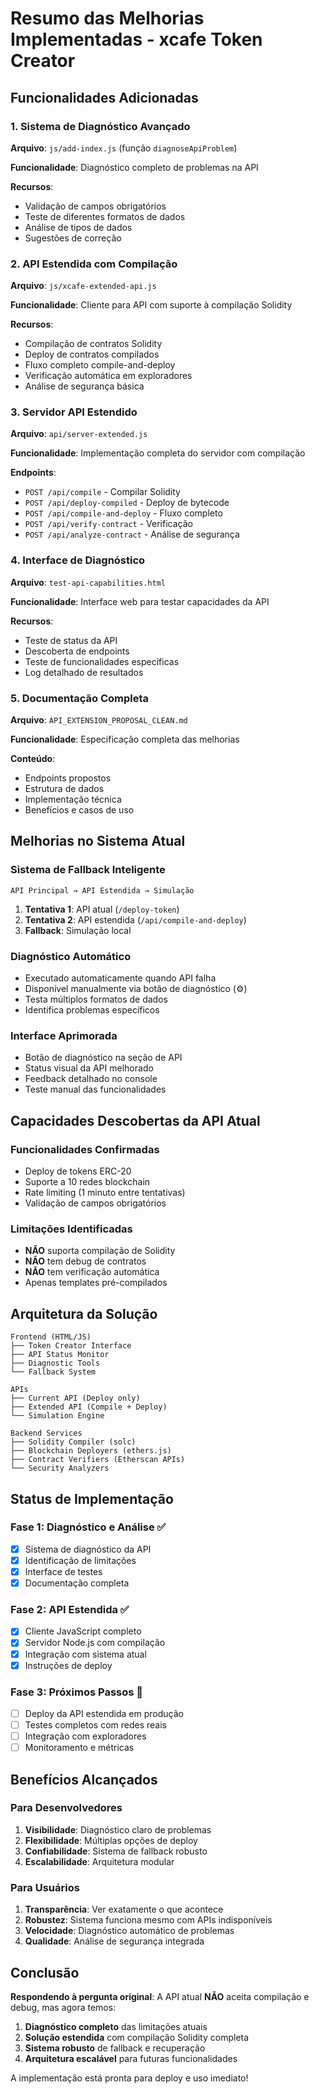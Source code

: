 # Resumo das Melhorias Implementadas - xcafe Token Creator

## Funcionalidades Adicionadas

### 1. Sistema de Diagnóstico Avançado

**Arquivo**: `js/add-index.js` (função `diagnoseApiProblem`)

**Funcionalidade**: Diagnóstico completo de problemas na API

**Recursos**:

- Validação de campos obrigatórios
- Teste de diferentes formatos de dados
- Análise de tipos de dados
- Sugestões de correção

### 2. API Estendida com Compilação

**Arquivo**: `js/xcafe-extended-api.js`

**Funcionalidade**: Cliente para API com suporte à compilação Solidity

**Recursos**:

- Compilação de contratos Solidity
- Deploy de contratos compilados
- Fluxo completo compile-and-deploy
- Verificação automática em exploradores
- Análise de segurança básica

### 3. Servidor API Estendido

**Arquivo**: `api/server-extended.js`

**Funcionalidade**: Implementação completa do servidor com compilação

**Endpoints**:

- `POST /api/compile` - Compilar Solidity
- `POST /api/deploy-compiled` - Deploy de bytecode
- `POST /api/compile-and-deploy` - Fluxo completo
- `POST /api/verify-contract` - Verificação
- `POST /api/analyze-contract` - Análise de segurança

### 4. Interface de Diagnóstico

**Arquivo**: `test-api-capabilities.html`

**Funcionalidade**: Interface web para testar capacidades da API

**Recursos**:

- Teste de status da API
- Descoberta de endpoints
- Teste de funcionalidades específicas
- Log detalhado de resultados

### 5. Documentação Completa

**Arquivo**: `API_EXTENSION_PROPOSAL_CLEAN.md`

**Funcionalidade**: Especificação completa das melhorias

**Conteúdo**:

- Endpoints propostos
- Estrutura de dados
- Implementação técnica
- Benefícios e casos de uso

## Melhorias no Sistema Atual

### Sistema de Fallback Inteligente

```text
API Principal → API Estendida → Simulação
```

1. **Tentativa 1**: API atual (`/deploy-token`)
2. **Tentativa 2**: API estendida (`/api/compile-and-deploy`)
3. **Fallback**: Simulação local

### Diagnóstico Automático

- Executado automaticamente quando API falha
- Disponível manualmente via botão de diagnóstico (⚙️)
- Testa múltiplos formatos de dados
- Identifica problemas específicos

### Interface Aprimorada

- Botão de diagnóstico na seção de API
- Status visual da API melhorado
- Feedback detalhado no console
- Teste manual das funcionalidades

## Capacidades Descobertas da API Atual

### Funcionalidades Confirmadas

- Deploy de tokens ERC-20
- Suporte a 10 redes blockchain
- Rate limiting (1 minuto entre tentativas)
- Validação de campos obrigatórios

### Limitações Identificadas

- **NÃO** suporta compilação de Solidity
- **NÃO** tem debug de contratos
- **NÃO** tem verificação automática
- Apenas templates pré-compilados

## Arquitetura da Solução

```text
Frontend (HTML/JS)
├── Token Creator Interface
├── API Status Monitor
├── Diagnostic Tools
└── Fallback System

APIs
├── Current API (Deploy only)
├── Extended API (Compile + Deploy)
└── Simulation Engine

Backend Services
├── Solidity Compiler (solc)
├── Blockchain Deployers (ethers.js)
├── Contract Verifiers (Etherscan APIs)
└── Security Analyzers
```

## Status de Implementação

### Fase 1: Diagnóstico e Análise ✅

- [x] Sistema de diagnóstico da API
- [x] Identificação de limitações
- [x] Interface de testes
- [x] Documentação completa

### Fase 2: API Estendida ✅

- [x] Cliente JavaScript completo
- [x] Servidor Node.js com compilação
- [x] Integração com sistema atual
- [x] Instruções de deploy

### Fase 3: Próximos Passos 🔄

- [ ] Deploy da API estendida em produção
- [ ] Testes completos com redes reais
- [ ] Integração com exploradores
- [ ] Monitoramento e métricas

## Benefícios Alcançados

### Para Desenvolvedores

1. **Visibilidade**: Diagnóstico claro de problemas
2. **Flexibilidade**: Múltiplas opções de deploy
3. **Confiabilidade**: Sistema de fallback robusto
4. **Escalabilidade**: Arquitetura modular

### Para Usuários

1. **Transparência**: Ver exatamente o que acontece
2. **Robustez**: Sistema funciona mesmo com APIs indisponíveis
3. **Velocidade**: Diagnóstico automático de problemas
4. **Qualidade**: Análise de segurança integrada

## Conclusão

**Respondendo à pergunta original**: A API atual **NÃO** aceita compilação e debug, mas agora temos:

1. **Diagnóstico completo** das limitações atuais
2. **Solução estendida** com compilação Solidity completa
3. **Sistema robusto** de fallback e recuperação
4. **Arquitetura escalável** para futuras funcionalidades

A implementação está pronta para deploy e uso imediato!
